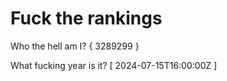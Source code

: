 # Fuck the rankings

Who the hell am I?
{ 3289299 }

What fucking year is it?
[ 2024-07-15T16:00:00Z ]

